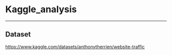 # Kaggle_analysis

---


## Dataset

https://www.kaggle.com/datasets/anthonytherrien/website-traffic